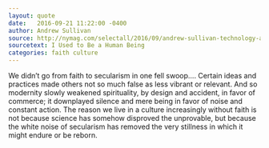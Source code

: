 ```yaml
---
layout: quote
date:   2016-09-21 11:22:00 -0400
author: Andrew Sullivan
source: http://nymag.com/selectall/2016/09/andrew-sullivan-technology-almost-killed-me.html
sourcetext: I Used to Be a Human Being
categories: faith culture
---
```


We didn’t go from faith to secularism in one fell swoop.... 
Certain ideas and practices made others not so much false as less vibrant or relevant. 
And so modernity slowly weakened spirituality, by design and accident, in favor of commerce; 
it downplayed silence and mere being in favor of noise and constant action. 
The reason we live in a culture increasingly without faith is not because science has somehow disproved the unprovable, 
but because the white noise of secularism has removed the very stillness in which it might endure or be reborn.